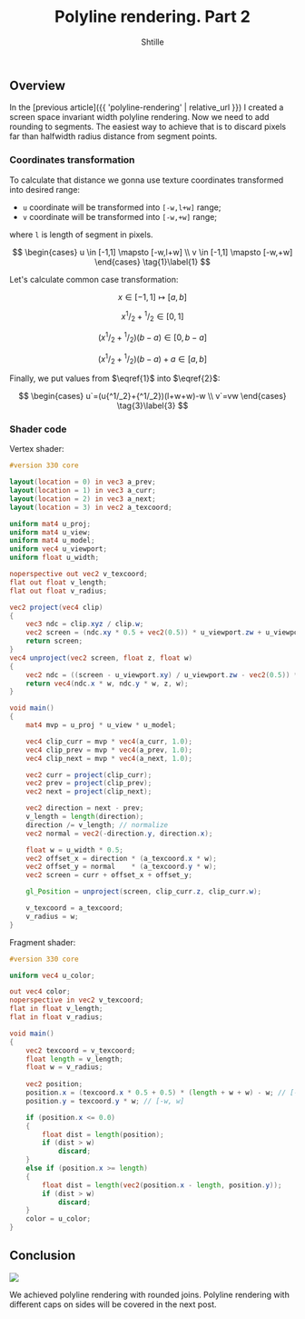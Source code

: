 ﻿---
layout: post
title: "Polyline rendering. Part 2"
author: "Shtille"
categories: journal
tags: [C++,GLSL,samples]
image: polyline-rounded.png
---

## Overview

In the [previous article]({{ 'polyline-rendering' | relative_url }}) I created a screen space invariant width polyline rendering.
Now we need to add rounding to segments. The easiest way to achieve that is to discard pixels far than halfwidth radius distance from segment points.

### Coordinates transformation

To calculate that distance we gonna use texture coordinates transformed into desired range:

* `u` coordinate will be transformed into `[-w,l+w]` range;
* `v` coordinate will be transformed into `[-w,+w]` range;

where `l` is length of segment in pixels.

$$
\begin{cases}
u \in [-1,1] \mapsto [-w,l+w] \\
v \in [-1,1] \mapsto [-w,+w]
\end{cases} \tag{1}\label{1}
$$

Let's calculate common case transformation:

$$
x \in [-1,1] \mapsto [a,b]
$$

$$
x{^1/_2}+{^1/_2} \in [0,1]
$$

$$
(x{^1/_2}+{^1/_2})(b-a) \in [0,b-a]
$$

$$
(x{^1/_2}+{^1/_2})(b-a)+a \in [a,b] \tag{2}\label{2}
$$

Finally, we put values from $\eqref{1}$ into $\eqref{2}$:

$$
\begin{cases}
u`=(u{^1/_2}+{^1/_2})(l+w+w)-w \\
v`=vw
\end{cases} \tag{3}\label{3}
$$

### Shader code

Vertex shader:

```glsl
#version 330 core

layout(location = 0) in vec3 a_prev;
layout(location = 1) in vec3 a_curr;
layout(location = 2) in vec3 a_next;
layout(location = 3) in vec2 a_texcoord;

uniform mat4 u_proj;
uniform mat4 u_view;
uniform mat4 u_model;
uniform vec4 u_viewport;
uniform float u_width;

noperspective out vec2 v_texcoord;
flat out float v_length;
flat out float v_radius;

vec2 project(vec4 clip)
{
    vec3 ndc = clip.xyz / clip.w;
    vec2 screen = (ndc.xy * 0.5 + vec2(0.5)) * u_viewport.zw + u_viewport.xy;
    return screen;
}
vec4 unproject(vec2 screen, float z, float w)
{
    vec2 ndc = ((screen - u_viewport.xy) / u_viewport.zw - vec2(0.5)) * 2.0;
    return vec4(ndc.x * w, ndc.y * w, z, w);
}

void main()
{
    mat4 mvp = u_proj * u_view * u_model;

    vec4 clip_curr = mvp * vec4(a_curr, 1.0);
    vec4 clip_prev = mvp * vec4(a_prev, 1.0);
    vec4 clip_next = mvp * vec4(a_next, 1.0);

    vec2 curr = project(clip_curr);
    vec2 prev = project(clip_prev);
    vec2 next = project(clip_next);

    vec2 direction = next - prev;
    v_length = length(direction);
    direction /= v_length; // normalize
    vec2 normal = vec2(-direction.y, direction.x);

    float w = u_width * 0.5;
    vec2 offset_x = direction * (a_texcoord.x * w);
    vec2 offset_y = normal    * (a_texcoord.y * w);
    vec2 screen = curr + offset_x + offset_y;

    gl_Position = unproject(screen, clip_curr.z, clip_curr.w);

    v_texcoord = a_texcoord;
    v_radius = w;
}
```

Fragment shader:

```glsl
#version 330 core

uniform vec4 u_color;

out vec4 color;
noperspective in vec2 v_texcoord;
flat in float v_length;
flat in float v_radius;

void main()
{
    vec2 texcoord = v_texcoord;
    float length = v_length;
    float w = v_radius;
    
    vec2 position;
    position.x = (texcoord.x * 0.5 + 0.5) * (length + w + w) - w; // [-w, l+w]
    position.y = texcoord.y * w; // [-w, w]

    if (position.x <= 0.0)
    {
        float dist = length(position);
        if (dist > w)
            discard;
    }
    else if (position.x >= length)
    {
        float dist = length(vec2(position.x - length, position.y));
        if (dist > w)
            discard;
    }
    color = u_color;
}
```

## Conclusion

<img src="{{ '/assets/img/polyline-rounded.png' | relative_url }}">

We achieved polyline rendering with rounded joins.
Polyline rendering with different caps on sides will be covered in the next post.